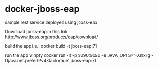 # docker-jboss-eap
sample rest service deployed using jboss-eap 

Download jboss-eap in this link http://www.jboss.org/products/eap/download/ 

build the app
i.e.: docker build -t jboss-eap:7.1

run the app
winpty docker run -it -p 9090:9090 -e JAVA_OPTS='-Xmx1g -Djava.net.preferIPv4Stack=true' jboss-eap:7.1
 
